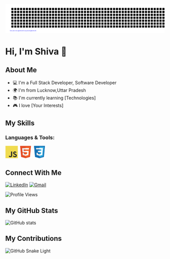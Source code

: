 ![gitartwork](gitartwork.svg)

# Hi, I'm Shiva 👋

## About Me
- 💻 I'm a Full Stack Developer, Software Developer
- 🌍 I'm from Lucknow,Uttar Pradesh
- 📚 I'm currently learning [Technologies]
- 🎮 I love [Your Interests]

## My Skills
### Languages & Tools:
<div align="left">
  <img src="https://raw.githubusercontent.com/devicons/devicon/master/icons/javascript/javascript-original.svg" width="40" height="40"/>
  <img src="https://raw.githubusercontent.com/devicons/devicon/master/icons/html5/html5-original.svg" width="40" height="40"/>
  <img src="https://raw.githubusercontent.com/devicons/devicon/master/icons/css3/css3-original.svg" width="40" height="40"/>
</div>

## Connect With Me
[![LinkedIn](https://img.shields.io/badge/LinkedIn-0077B5?style=for-the-badge&logo=linkedin&logoColor=white)](your-linkedin-url)
[![Gmail](https://img.shields.io/badge/Gmail-D14836?style=for-the-badge&logo=gmail&logoColor=white)](mailto:your.email@gmail.com)

![Profile Views](https://komarev.com/ghpvc/?username=your-username)


## My GitHub Stats
![GitHub stats](https://github-readme-stats.vercel.app/api?username=Shiva2076&show_icons=true&theme=radical)

## My Contributions
![GitHub Snake Light](https://raw.githubusercontent.com/your-username/your-username/output/github-contribution-grid-snake.svg)
